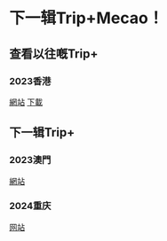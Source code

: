 # 下一辑Trip+Mecao！
## 查看以往嘅Trip+
### 2023香港
[網站](https://hk.tripx.top)
[下載](https://www.123pan.com/s/2p39-IIhl.html)
## 下一辑Trip+
### 2023澳門
[網站](https://mo.tripx.top)
### 2024重庆
[网站](https://cq.tripx.top)
